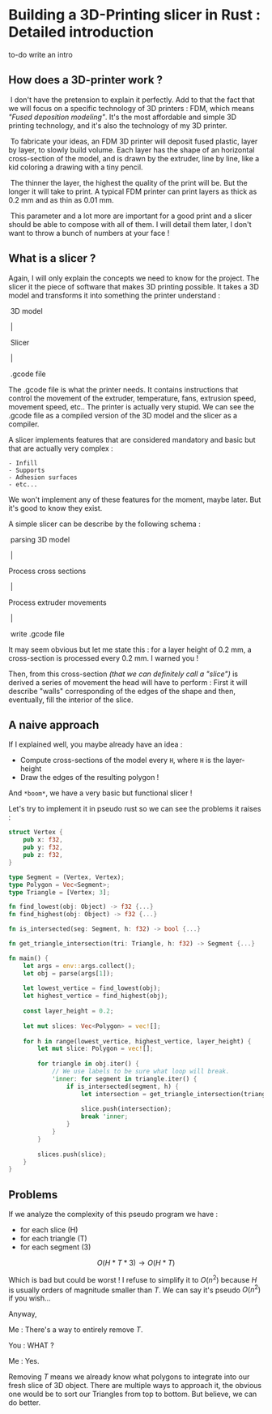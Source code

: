 # Building a 3D-Printing slicer in Rust : Detailed introduction

to-do write an intro

## How does a 3D-printer work ? 

​	I don't have the pretension to explain it perfectly. Add to that the fact that we will focus on a specific technology of 3D printers : FDM, which means _"Fused deposition modeling"_. It's the most affordable and simple 3D printing technology, and it's also the technology of my 3D printer.

​	To fabricate your ideas, an FDM 3D printer will deposit fused plastic, layer by layer, to slowly build volume. Each layer has the shape of an horizontal cross-section of the model, and is drawn by the extruder, line by line, like a kid coloring a drawing with a tiny pencil.

​	The thinner the layer, the highest the quality of the print will be. But the longer it will take to print. A typical FDM printer can print layers as thick as 0.2 mm and as thin as 0.01 mm.

​	This parameter and a lot more are important for a good print and a slicer should be able to compose with all of them. I will detail them later, I don't want to throw a bunch of numbers at your face !

## What is a slicer ?

Again, I will only explain the concepts we need to know for the project. The slicer it the piece of software that makes 3D printing possible. It takes a 3D model and transforms it into something the printer understand :

​	      3D model

​			 |

​		   Slicer

​			 |

​		.gcode file

The .gcode file is what the printer needs. It contains instructions that control the movement of the extruder, temperature, fans, extrusion speed, movement speed, etc.. The printer is actually very stupid. We can see the .gcode file as a compiled version of the 3D model and the slicer as a compiler.

A slicer implements features that are considered mandatory and basic but that are actually very complex :

	- Infill
	- Supports
	- Adhesion surfaces
	- etc...

We won't implement any of these features for the moment, maybe later. But it's good to know they exist.

A simple slicer can be describe by the following schema :

​	  parsing 3D model

​			 |

   Process cross sections

​			 |

 Process extruder movements

​			 |

​	 write .gcode file

It may seem obvious but let me state this : for a layer height of 0.2 mm, a cross-section is processed every 0.2 mm. I warned you !

Then, from this cross-section _(that we can definitely call a "slice")_ is derived a series of movement the head will have to perform : First it will describe "walls" corresponding of the edges of the shape and then, eventually, fill the interior of the slice.

## A naive approach

If I explained well, you maybe already have an idea :

- Compute cross-sections of the model every `H`, where `H` is the layer-height
- Draw the edges of the resulting polygon !

And `*boom*`, we have a very basic but functional slicer !

Let's try to implement it in pseudo rust so we can see the problems it raises :

```rust
struct Vertex {
	pub x: f32,
	pub y: f32,
	pub z: f32,    
}

type Segment = (Vertex, Vertex);
type Polygon = Vec<Segment>;
type Triangle = [Vertex; 3];

fn find_lowest(obj: Object) -> f32 {...}
fn find_highest(obj: Object) -> f32 {...}

fn is_intersected(seg: Segment, h: f32) -> bool {...}

fn get_triangle_intersection(tri: Triangle, h: f32) -> Segment {...}

fn main() {
    let args = env::args.collect();
    let obj = parse(args[1]);
    
    let lowest_vertice = find_lowest(obj);
    let highest_vertice = find_highest(obj);
    
    const layer_height = 0.2;
    
    let mut slices: Vec<Polygon> = vec![];
    
    for h in range(lowest_vertice, highest_vertice, layer_height) {
        let mut slice: Polygon = vec![];
        
    	for triangle in obj.iter() {
            // We use labels to be sure what loop will break.
            'inner: for segment in triangle.iter() {
                if is_intersected(segment, h) {
                    let intersection = get_triangle_intersection(triangle, h);
                
                    slice.push(intersection);
                    break 'inner;
                }
        	}
    	}
        
        slices.push(slice);
    }
}
```



## Problems

If we analyze the complexity of this pseudo program we have :

- for each slice (H)
- for each triangle (T)
- for each segment (3)

$$
O(H * T * 3) \rightarrow O(H * T)
$$

Which is bad but could be worst ! I refuse to simplify it to $O(n^2)$ because $H$ is usually orders of magnitude smaller than $T$. We can say it's pseudo $O(n^2)$ if you wish...

Anyway,

Me  :	There's a way to entirely remove $T$.

You :	WHAT ?

Me  :	Yes.

Removing $T$ means we already know what polygons to integrate into our fresh slice of 3D object. There are multiple ways to approach it, the obvious one would be to sort our Triangles from top to bottom. But believe, we can do better.

